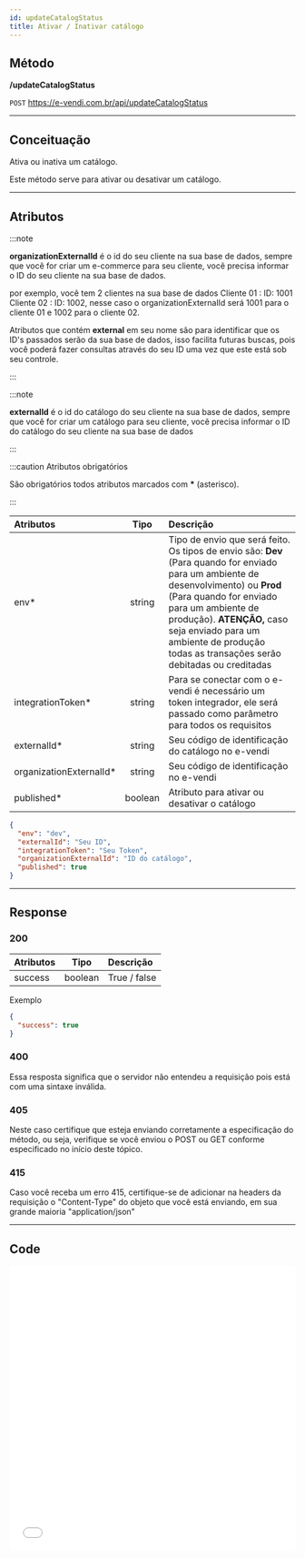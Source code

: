 ```yaml
---
id: updateCatalogStatus
title: Ativar / Inativar catálogo
---
```


## Método

**/updateCatalogStatus**

`POST` https://e-vendi.com.br/api/updateCatalogStatus

---

## Conceituação

Ativa ou inativa um catálogo.

Este método serve para ativar ou desativar um catálogo.

---

## Atributos

:::note

**organizationExternalId** é o id do seu cliente na sua base de dados, sempre que você for criar um e-commerce para seu cliente, você precisa informar o ID do seu cliente na sua base de dados.

por exemplo, você tem 2 clientes na sua base de dados Cliente 01 : ID: 1001 Cliente 02 : ID: 1002, nesse caso o organizationExternalId será 1001 para o cliente 01 e 1002 para o cliente 02.

Atributos que contém **external** em seu nome são para identificar que os ID's passados serão da sua base de dados, isso facilita futuras buscas, pois você poderá fazer consultas através do seu ID uma vez que este está sob seu controle.

:::

:::note

**externalId** é o id do catálogo do seu cliente na sua base de dados, sempre que você for criar um catálogo para seu cliente, você precisa informar o ID do catálogo do seu cliente na sua base de dados

:::

:::caution Atributos obrigatórios

São obrigatórios todos atributos marcados com **\*** (asterisco).

:::

| Atributos | Tipo | Descrição |
| :-- | :-: | :-- |
| env\* | string | Tipo de envio que será feito. Os tipos de envio são: **Dev** (Para quando for enviado para um ambiente de desenvolvimento) ou **Prod** (Para quando for enviado para um ambiente de produção). **ATENÇÃO,** caso seja enviado para um ambiente de produção todas as transações serão debitadas ou creditadas |
| integrationToken\* | string | Para se conectar com o e-vendi é necessário um token integrador, ele será passado como parâmetro para todos os requisitos |
| externalId\* | string | Seu código de identificação do catálogo no e-vendi |
| organizationExternalId\* | string | Seu código de identificação no e-vendi |
| published\* | boolean | Atributo para ativar ou desativar o catálogo |

```json
{
  "env": "dev",
  "externalId": "Seu ID",
  "integrationToken": "Seu Token",
  "organizationExternalId": "ID do catálogo",
  "published": true
}
```

---

## Response

### 200

| Atributos |  Tipo   | Descrição    |
| :-------- | :-----: | :----------- |
| success   | boolean | True / false |

Exemplo

```json
{
  "success": true
}
```

### 400

Essa resposta significa que o servidor não entendeu a requisição pois está com uma sintaxe inválida.

### 405

Neste caso certifique que esteja enviando corretamente a especificação do método, ou seja, verifique se você enviou o POST ou GET conforme especificado no início deste tópico.

### 415

Caso você receba um erro 415, certifique-se de adicionar na headers da requisição o "Content-Type" do objeto que você está enviando, em sua grande maioria "application/json"

---

## Code

<iframe src="//api.apiembed.com/?source=https://raw.githubusercontent.com/e-vendi/e-vendi-docs/main/json-examples/updateCatalogStatus.json" frameborder="0" scrolling="no" width="100%" height="500px" seamless></iframe>
